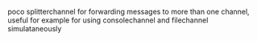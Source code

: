 poco splitterchannel for forwarding messages to more than one channel, useful for example for using consolechannel and filechannel simulataneously
